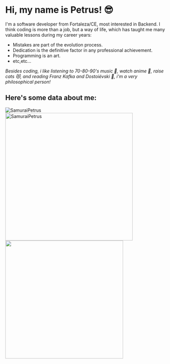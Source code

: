 <h1>Hi, my name is Petrus! 😎</h1>
<p>I'm a software developer from Fortaleza/CE, most interested in Backend. I think coding is more than a job, but a way of life, which has taught me many valuable lessons during my career years:</p>
<ul>
  <li>Mistakes are part of the evolution process.</li>
  <li>Dedication is the definitive factor in any professional achievement.</li>
  <li>Programming is an art.</li>
  <li>etc,etc...</li>
</ul>
<p><i>Besides coding, i like listening to 70-80-90's music 🎵, watch anime 🗾, raise cats 😻, and reading Franz Kafka and Dostoiévski 🤔, i'm a very philosophical person!</i></p>
<h2>Here's some data about me:</h2>
<img src="https://komarev.com/ghpvc/?username=SamuraiPetrus" alt="SamuraiPetrus" />
<img width="400px" align="left" src="https://github-readme-stats.vercel.app/api?username=SamuraiPetrus&show_icons=true&theme=dark" alt="SamuraiPetrus" />
<img width="370px" align="left" src="https://github-readme-stats.vercel.app/api/top-langs/?username=SamuraiPetrus&hide=html&layout=compact&theme=dark" />
